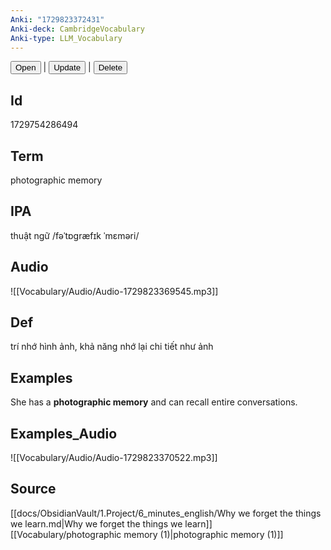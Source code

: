 ```yaml
---
Anki: "1729823372431"
Anki-deck: CambridgeVocabulary
Anki-type: LLM_Vocabulary
---
```

<button class="anki-btn-open">Open</button> | <button class="anki-btn-update">Update</button> | <button class="anki-btn-delete">Delete</button>

## Id
1729754286494
## Term
photographic memory
## IPA
thuật ngữ /fəˈtɒɡræfɪk ˈmɛməri/
## Audio
 ![[Vocabulary/Audio/Audio-1729823369545.mp3]]
## Def
 trí nhớ hình ảnh, khả năng nhớ lại chi tiết như ảnh

## Examples
She has a **photographic memory** and can recall entire conversations. 

## Examples_Audio
![[Vocabulary/Audio/Audio-1729823370522.mp3]]
## Source
 [[docs/ObsidianVault/1.Project/6_minutes_english/Why we forget the things we learn.md|Why we forget the things we learn]] [[Vocabulary/photographic memory (1)|photographic memory (1)]]